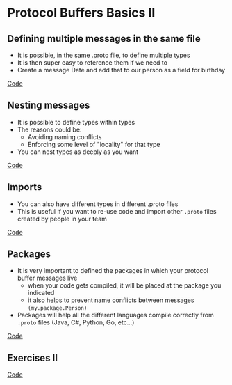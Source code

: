 # Protocol Buffers Basics II

## Defining multiple messages in the same file
* It is possible, in the same .proto file, to define multiple types
* It is then super easy to reference them if we need to
* Create a message Date and add that to our person as a field for birthday

[Code](./my-code/basics-ii/1-person-multiple-messages.proto)

## Nesting messages
* It is possible to define types within types
* The reasons could be:
    * Avoiding naming conflicts
    * Enforcing some level of "locality" for that type
* You can nest types as deeply as you want

[Code](./my-code/basics-ii/2-nested-messages.proto)

## Imports
* You can also have different types in different .proto files
* This is useful if you want to re-use code and import other `.proto` files created by people in your team

[Code](./my-code/basics-ii/3-person-with-imports.proto)

## Packages
* It is very important to defined the packages in which your protocol buffer messages live
    * when your code gets compiled, it will be placed at the package you indicated
    * it also helps to prevent name conflicts between messages `(my.package.Person)`
* Packages will help all the different languages compile correctly from `.proto` files (Java, C#, Python, Go, etc...)

[Code](./my-code/basics-ii/4-person-with-package.proto)

## Exercises II
[Code](./my-code/basics-ii/exercises/README.md)